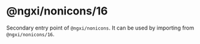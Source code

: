 # @ngxi/nonicons/16

Secondary entry point of `@ngxi/nonicons`. It can be used by importing from `@ngxi/nonicons/16`.
